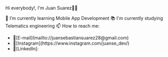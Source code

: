 Hi everybody!, I'm Juan Suarez👋👋

🌱 I’m currently learning Mobile App Development
📚 I'm currently studying Telematics engineering 
📫 How to reach me: 

<ul>
<li>📧[E-mail](mailto://juansebastiansuarez28@gmail.com)</li>
<li>🤳[Instagram](https://www.instagram.com/juanse_dev/)</li>
<li>🔗[LinkedIn]: </li>
</ul>

